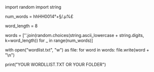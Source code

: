 import random
import string


num_words = hhHH0014°+§/.µ%£

word_length = 8


words = [''.join(random.choices(string.ascii_lowercase + string.digits, k=word_length)) for _ in range(num_words)]


with open("wordlist.txt", "w") as file:
    for word in words:
        file.write(word + "\n")

print("YOUR WORDLLIST.TXT OR YOUR FOLDER")
